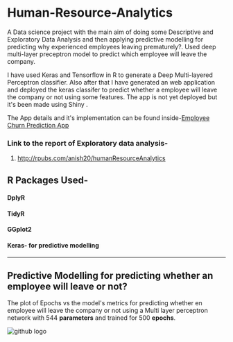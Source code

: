 # Human-Resource-Analytics
A Data science project with the main aim of doing some Descriptive and Exploratory Data Analysis and then applying predictive modelling for predicting why experienced employees leaving prematurely?. Used deep multi-layer preceptron model to predict which employee will leave the company.

I have used Keras and Tensorflow in R to generate a Deep Multi-layered Perceptron classifier. Also after that I have generated an web application and deployed the keras classifer to predict whether a employee will leave the company or not using some features. The app is not yet deployed but it's been made using Shiny . 

The App details and it's implementation can be found inside-[Employee Churn Prediction App](https://github.com/anishsingh20/Human-Resource-Analytics-and-Employee-Churn-Prediction/tree/master/employeeLeft) 


### Link to the report of Exploratory data analysis-
 1) http://rpubs.com/anish20/humanResourceAnalytics



## R Packages Used-
#### DplyR
#### TidyR
#### GGplot2
#### Keras- for predictive modelling


--------------------

## Predictive Modelling for predicting whether an employee will leave or not?


The plot of Epochs vs the model's metrics for predicting whether en employee will leave the company or not using a Multi layer perceptron network with 544 __parameters__ and trained for 500 __epochs__.

![github logo](https://github.com/anishsingh20/Human-Resource-Analytics/blob/master/PlotTrail1-MLPwith544params.png)

